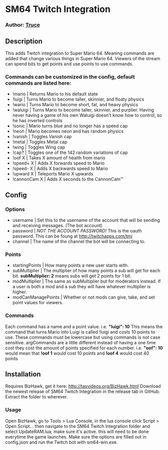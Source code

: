 # SM64 Twitch Integration
### Author: [Truce](https://www.twitch.tv/truc_e)

## Description
This adds Twitch integration to Super Mario 64. Meaning commands are added that change various things in Super Mario 64. Viewers of the stream can spend bits to get points and use points to use commands.

### Commands can be customized in the config, default commands are listed here:
- !mario | Returns Mario to his default state
- !luigi | Turns Mario to become taller, skinnier, and floaty physics
- !wario | Turns Mario to become short, fat, and heavy physics
- !waluigi | Turns Mario to become taller, skinnier, and purplier. Having never having a game of his own Waluigi doesn't know how to control, so he has inverted controls
- !sonic | Mario turns blue and no longer has a speed cap
- !neon | Mario becomes neon and has random physics
- !vanish | Toggles Vanish cap
- !metal | Toggles Metal cap
- !wing | Toggles Wing cap
- !cap? | Toggles one of the 142 random variations of cap
- !oof X | Takes X amount of health from mario
- !speed+ X | Adds X forwards speed to Mario
- !speed- X | Adds X backwards speed to Mario
- !upward X | Teleports Mario X upwards
- !cannonCam X | Adds X seconds to the CannonCam™

## Config
### Options
- username | Set this to the username of the account that will be sending and receiving messages. (The bot account)
- password | *NOT THE ACCOUNT PASSWORD!* This is the oauth password. This can be foung at http://twitchapps.com/tmi
- channel | The name of the channel the bot will be connecting to.
### Points
- startingPoints | How many points a new user starts with.
- subMultiplier | The multiplier of how many points a sub will get for each bit. **subMultiplier: 2** means subs will get 2 points for 1 bit.
- modMultiplier | The same as subMultiplier but for moderators instead. If a user is both a mod and a sub they will have whatever multiplier is higher.
- modCanManagePoints | Whether or not mods can give, take, and set point values for viewers.
### Commands
Each command has a name and a point value. i.e. **"luigi": 10** This means the command that turns Mario into Luigi is called !luigi and costs 10 points to use. These commands must be lowercase but using commands is not case sensitive.
argCommands are a little different instead of having a one time cost they cost the amount of points specified for each number. i.e. **"oof": 10** would mean that **!oof 1** would cost 10 points and **!oof 4** would cost 40 points

## Installation
Requires BizHawk, get it here: http://tasvideos.org/BizHawk.html 
Download the newest release of SM64 Twitch Integration in the release tab in GitHub. Extract the folder to wherever. 
### Usage
Open BizHawk, go to Tools > Lua Console, in the lua console click Script > Open Script... then navigate to the SM64 Twitch Integration folder and select UpdateRAM.lua, make sure it's active. this will need to be done everytime the game launches. Make sure the options are filled out in config.json and run the Twitch bot with sm64-win.exe.